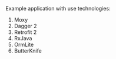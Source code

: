 Example application with use technologies:
1. Moxy
2. Dagger 2
3. Retrofit 2
4. RxJava
5. OrmLite
6. ButterKnife
